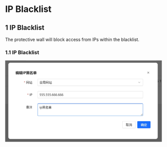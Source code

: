 # IP Blacklist

## 1 IP Blacklist 
The protective wall will block access from IPs within the blacklist.
### 1.1 IP Blacklist

![IP Blacklist](/images/ipblack.png)